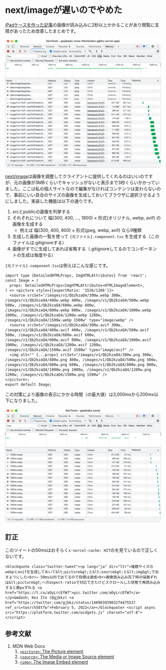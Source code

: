 # next/imageが遅いのでやめた

[iPadケースを作った記事](../../2021/ipad-case/index.page.md)の画像が読み込みに2秒以上かかることがあり閲覧に支障があったため改善したまとめです。

![修正前の画像読み込みの具合](./before.png)

[next/image](https://nextjs.org/docs/api-reference/next/image)は画像を調整してクライアントに提供してくれるのはいいのですが、元の画像が3MBくらいでキャッシュがないと表示まで3秒くらいかかっていました。ここは私の個人サイトなので編集がなければコンテンツは変わらないので、事前にいい具合のサイズの画像を生成しておいてブラウザに選択させるようにしました。実装した機能は以下の通りです。

1. srcとpublicの画像を列挙する
2. それぞれについて 幅(300, 400, ..., 1800) × 形式(オリジナル, webp, avif) の画像を生成する
    - 例えば 幅(300, 400, 800) × 形式(jpeg, webp, avif) なら9種類
3. 生成した画像の一覧を使って `{元ファイル}.component.tsx` を生成する（このファイルは.gitignoreする）
4. 画像がすでに生成してあれば省略する（.gitignoreしてるのでコンポーネントの生成は毎度やる）

`{元ファイル}.component.tsx`は例えばこんな感じです。

```tsx 生成されるコンポーネントの例
import type {DetailedHTMLProps, ImgHTMLAttributes} from 'react';
const Image = (
  props: DetailedHTMLProps<ImgHTMLAttributes<HTMLImageElement>,
) => <picture style={{aspectRatio: '1526/1266'}}>
  <source srcSet="/images/v1/Qb2kzaQ4/300w.webp 300w, /images/v1/Qb2kzaQ4/400w.webp 400w, /images/v1/Qb2kzaQ4/500w.webp 500w, /images/v1/Qb2kzaQ4/600w.webp 600w, /images/v1/Qb2kzaQ4/800w.webp 800w, /images/v1/Qb2kzaQ4/1000w.webp 1000w, /images/v1/Qb2kzaQ4/1200w.webp 1200w, /images/v1/Qb2kzaQ4/1500w.webp 1500w" type="image/webp" />
  <source srcSet="/images/v1/Qb2kzaQ4/300w.avif 300w, /images/v1/Qb2kzaQ4/400w.avif 400w, /images/v1/Qb2kzaQ4/500w.avif 500w, /images/v1/Qb2kzaQ4/600w.avif 600w, /images/v1/Qb2kzaQ4/800w.avif 800w, /images/v1/Qb2kzaQ4/1000w.avif 1000w, /images/v1/Qb2kzaQ4/1200w.avif 1200w, /images/v1/Qb2kzaQ4/1500w.avif 1500w" type="image/avif" />
  <img alt="" {...props} srcSet="/images/v1/Qb2kzaQ4/300w.png 300w, /images/v1/Qb2kzaQ4/400w.png 400w, /images/v1/Qb2kzaQ4/500w.png 500w, /images/v1/Qb2kzaQ4/600w.png 600w, /images/v1/Qb2kzaQ4/800w.png 800w, /images/v1/Qb2kzaQ4/1000w.png 1000w, /images/v1/Qb2kzaQ4/1200w.png 1200w, /images/v1/Qb2kzaQ4/1500w.png 1500w" />
</picture>;
export default Image;
```

この対策により画像の表示にかかる時間（の最大値）は3,000msから200ms以下になりました。

![修正後の画像読み込みの具合](./after.png)

## 訂正

このツイートの50msはおそらく`x-vercel-cache: HIT`のを見ているので正しくないです。

```twitter
<blockquote class="twitter-tweet"><p lang="ja" dir="ltr">複数サイズのwebpとavifを生成しておいて&lt;picture&gt;と&lt;source&gt;と&lt;img&gt;で出すようにした<br>→ 50ms以内で出てるので目標は達成<br>画像読み込み完了時の描画ずれは&lt;picture&gt;へのaspect-ratioで対応できたけどスクロールした状態で再読み込みすると数pxずれる <a href="https://t.co/aOyLrcEfW7">pic.twitter.com/aOyLrcEfW7</a></p>&mdash; Kei Ito (@gjbkz) <a href="https://twitter.com/gjbkz/status/1489839390327447553?ref_src=twsrc%5Etfw">February 5, 2022</a></blockquote> <script async src="https://platform.twitter.com/widgets.js" charset="utf-8"></script>
```

## 参考文献

1. MDN Web Docs
    1. [`<picture>`: The Picture element](https://developer.mozilla.org/en-US/docs/Web/HTML/Element/picture)
    2. [`<source>`: The Media or Image Source element](https://developer.mozilla.org/en-US/docs/Web/HTML/Element/source)
    3. [`<img>`: The Image Embed element](https://developer.mozilla.org/en-US/docs/Web/HTML/Element/img)
